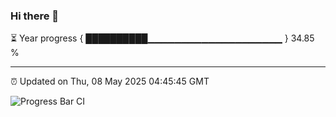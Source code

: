 ### Hi there 👋

⏳ Year progress { ██████████▁▁▁▁▁▁▁▁▁▁▁▁▁▁▁▁▁▁▁▁ } 34.85 %

---

⏰ Updated on Thu, 08 May 2025 04:45:45 GMT

![Progress Bar CI](https://github.com/IshwaranRudhara/GIT-ACTION/workflows/Progress%20Bar%20CI/badge.svg)
